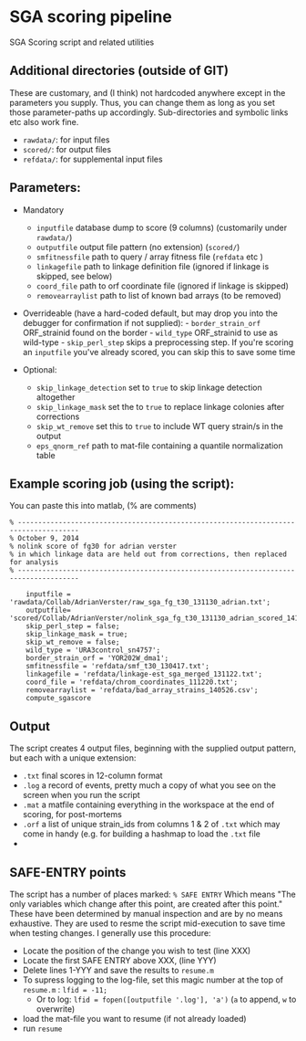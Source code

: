SGA scoring pipeline
=====================

SGA Scoring script and related utilities



Additional directories (outside of GIT)
---------------------------------------
These are customary, and (I think) not hardcoded anywhere except in the parameters you supply.
Thus, you can change them as long as you set those parameter-paths up accordingly. 
Sub-directories and symbolic links etc also work fine.

  - `rawdata/`: for input files
  - `scored/`: for output files
  - `refdata/`: for supplemental input files

  
Parameters:
---------
  - Mandatory
    -  `inputfile` database dump to score (9 columns) (customarily under `rawdata/`)
    -  `outputfile` output file pattern (no extension) (`scored/`)
    -  `smfitnessfile` path to query / array fitness file (`refdata` etc )
    -  `linkagefile` path to linkage definition file (ignored if linkage is skipped, see below)
    -  `coord_file` path to orf coordinate file (ignored if linkage is skipped)
    -  `removearraylist` path to list of known bad arrays (to be removed)
  
  -  Overrideable (have a hard-coded default, but may drop you into the debugger for confirmation if not supplied):
    -  `border_strain_orf` ORF_strainid found on the border
    -  `wild_type` ORF_strainid to use as wild-type
    -  `skip_perl_step` skips a preprocessing step. If you're scoring an `inputfile` you've already scored, you can skip this to save some time
    
  - Optional:
    - `skip_linkage_detection` set to `true` to skip linkage detection altogether
    - `skip_linkage_mask` set the to `true` to replace linkage colonies after corrections
    - `skip_wt_remove` set this to `true` to include WT query strain/s in the output
    - `eps_qnorm_ref` path to mat-file containing a quantile normalization table

  
  
Example scoring job (using the script):
------------------------------------
You can paste this into matlab, (% are comments)

```
% -------------------------------------------------------------------------------------
% October 9, 2014 
% nolink score of fg30 for adrian verster
% in which linkage data are held out from corrections, then replaced for analysis
% -------------------------------------------------------------------------------------

    inputfile = 'rawdata/Collab/AdrianVerster/raw_sga_fg_t30_131130_adrian.txt';
    outputfile= 'scored/Collab/AdrianVerster/nolink_sga_fg_t30_131130_adrian_scored_141009';
    skip_perl_step = false;
    skip_linkage_mask = true;
    skip_wt_remove = false;
    wild_type = 'URA3control_sn4757';
    border_strain_orf = 'YOR202W_dma1';
    smfitnessfile = 'refdata/smf_t30_130417.txt';
    linkagefile = 'refdata/linkage-est_sga_merged_131122.txt';
    coord_file = 'refdata/chrom_coordinates_111220.txt';
    removearraylist = 'refdata/bad_array_strains_140526.csv';
    compute_sgascore
```


Output 
------
The script creates 4 output files, beginning with the supplied output pattern, but each with a unique extension:
  - `.txt` final scores in 12-column format
  - `.log` a record of events, pretty much a copy of what you see on the screen when you run the script
  - `.mat` a matfile containing everything in the workspace at the end of scoring, for post-mortems
  - `.orf` a list of unique strain_ids from columns 1 & 2 of `.txt` which may come in handy (e.g. for building a hashmap to load the `.txt` file
  - 
  
SAFE-ENTRY points
-----------------
The script has a number of places marked:
`% SAFE ENTRY`
Which means "The only variables which change after this point, are created after this point."
These have been determined by manual inspection and are by no means exhaustive. They are used to resme
the script mid-execution to save time when testing changes. I generally use this procedure:
  - Locate the position of the change you wish to test (line XXX)
  - Locate the first SAFE ENTRY above XXX, (line YYY)
  - Delete lines 1-YYY and save the results to `resume.m`
  - To supress logging to the log-file, set this magic number at the top of `resume.m` : `lfid = -11;`
    - Or to log: `lfid = fopen([outputfile '.log'], 'a')` (`a` to append, `w` to overwrite)
  - load the mat-file you want to resume (if not already loaded)
  - run `resume`



  
  
